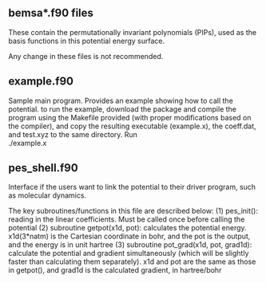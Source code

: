 ## bemsa*.f90 files
These contain the permutationally invariant polynomials (PIPs), used as the basis functions in this potential energy surface.

Any change in these files is not recommended.

## example.f90
Sample main program. Provides an example showing how to call the potential. to run the example, download the package and compile the program using the Makefile provided (with proper modifications based on the compiler), and copy the resulting executable (example.x), the coeff.dat, and test.xyz to the same directory. Run\
./example.x

## pes_shell.f90
Interface if the users want to link the potential to their driver program, such as molecular dynamics.

The key subroutines/functions in this file are described below:
(1) pes_init(): reading in the linear coefficients. Must be called once before calling the potential
(2) subroutine getpot(x1d, pot): calculates the potential energy. x1d(3*natm) is the Cartesian coordinate in
    bohr, and the pot is the output, and the energy is in unit hartree
(3) subroutine pot_grad(x1d, pot, grad1d): calculate the potential and gradient simultaneously (which will be slightly faster
    than calculating them separately). x1d and pot are the same as those in getpot(), and grad1d is the calculated gradient,
    in hartree/bohr
